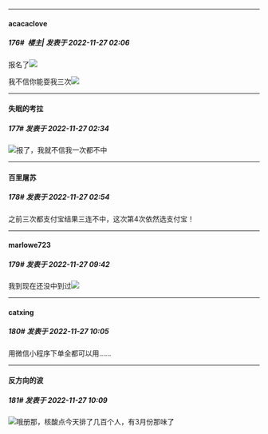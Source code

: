 

*****

####  acacaclove  
##### 176#         楼主| 发表于 2022-11-27 02:06

报名了<img src="https://static.saraba1st.com/image/smiley/face2017/004.gif" referrerpolicy="no-referrer">

我不信你能耍我三次<img src="https://static.saraba1st.com/image/smiley/face2017/004.gif" referrerpolicy="no-referrer">

*****

####  失眠的考拉  
##### 177#       发表于 2022-11-27 02:34

<img src="https://static.saraba1st.com/image/smiley/face2017/059.png" referrerpolicy="no-referrer">报了，我就不信我一次都不中

*****

####  百里屠苏  
##### 178#       发表于 2022-11-27 02:54

之前三次都支付宝结果三连不中，这次第4次依然选支付宝！



*****

####  marlowe723  
##### 179#       发表于 2022-11-27 09:42

我到现在还没中到过<img src="https://static.saraba1st.com/image/smiley/face2017/067.png" referrerpolicy="no-referrer">



*****

####  catxing  
##### 180#       发表于 2022-11-27 10:05

用微信小程序下单全都可以用……



*****

####  反方向的波  
##### 181#       发表于 2022-11-27 10:09

<img src="https://static.saraba1st.com/image/smiley/face2017/067.png" referrerpolicy="no-referrer">哦册那，核酸点今天排了几百个人，有3月份那味了

